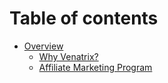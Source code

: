 # Table of contents

* [Overview](README.md)
  * [Why Venatrix?](overview/why-venatrix.md)
  * [Affiliate Marketing Program](overview/affiliate-marketing-program.md)
